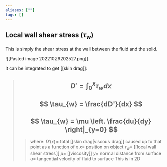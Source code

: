 ```yaml
---
aliases: [""]
tags: []
---
```


## Local wall shear stress ($\tau_{w}$)

This is simply the shear stress at the wall between the fluid and the solid.

![[Pasted image 20221029202527.png]]

It can be integrated to get [[skin drag]]:

> ## $$ D' = \int^{x}_{0} \tau_{w} dx $$ 
> ## $$ \tau_{w} = \frac{dD'}{dx} $$
> ## $$ \tau_{w} = \mu \left. \frac{du}{dy} \right|_{y=0} $$
>> where:
>> $D'(x)=$ total [[skin drag|viscous drag]] caused up to that point as a function of $x$ 
>> $x=$ position on object 
>> $\tau_{w}=$ [[local wall shear stress]]
>> $\mu=$ [[viscosity]]
>> $y=$ normal distance from surface
>> $u=$ tangential velocity of fluid to surface
>> This is in 2D
